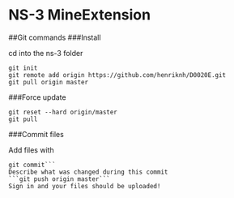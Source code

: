 NS-3 MineExtension
==============

##Git commands
###Install 

cd into the ns-3 folder
```
git init
git remote add origin https://github.com/henriknh/D0020E.git
git pull origin master
```


###Force update
```
git reset --hard origin/master
git pull
```

###Commit files

Add files with 
```git add <filename>
git commit```
Describe what was changed during this commit
```git push origin master```
Sign in and your files should be uploaded!
